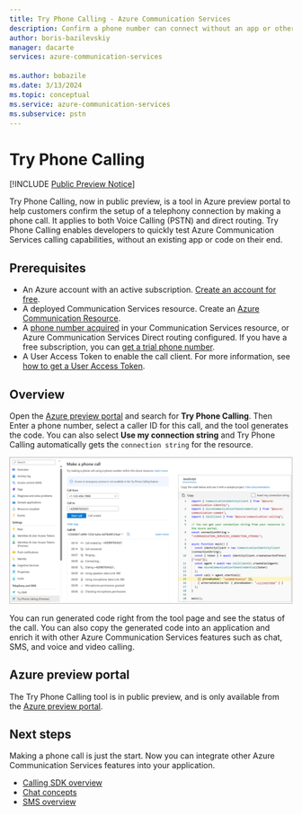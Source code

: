 ```yaml
---
title: Try Phone Calling - Azure Communication Services
description: Confirm a phone number can connect without an app or other code.
author: boris-bazilevskiy
manager: dacarte
services: azure-communication-services

ms.author: bobazile
ms.date: 3/13/2024
ms.topic: conceptual
ms.service: azure-communication-services
ms.subservice: pstn
---
```


# Try Phone Calling

[!INCLUDE [Public Preview Notice](../../includes/public-preview-include-document.md)]

Try Phone Calling, now in public preview, is a tool in Azure preview portal to help customers confirm the setup of a telephony connection by making a phone call. It applies to both Voice Calling (PSTN) and direct routing. Try Phone Calling enables developers to quickly test Azure Communication Services calling capabilities, without an existing app or code on their end.

## Prerequisites

- An Azure account with an active subscription. [Create an account for free](https://azure.microsoft.com/free/).
- A deployed Communication Services resource. Create an [Azure Communication Resource](../../quickstarts/create-communication-resource.md).
- A [phone number acquired](../../quickstarts/telephony/get-phone-number.md) in your Communication Services resource, or Azure Communication Services Direct routing configured. If you have a free subscription, you can [get a trial phone number](../../quickstarts/telephony/get-trial-phone-number.md).
- A User Access Token to enable the call client. For more information, see [how to get a User Access Token](../../quickstarts/identity/access-tokens.md).


## Overview

Open the [Azure preview portal](https://preview.portal.azure.com/#home) and search for **Try Phone Calling**. Then Enter a phone number, select a caller ID for this call, and the tool generates the code. You can also select **Use my connection string** and Try Phone Calling automatically gets the `connection string` for the resource.

![alt text](../media/try-phone-calling.png "Make a phone call")

You can run generated code right from the tool page and see the status of the call. You can also copy the generated code into an application and enrich it with other Azure Communication Services features such as chat, SMS, and voice and video calling.

## Azure preview portal

The Try Phone Calling tool is in public preview, and is only available from the [Azure preview portal](https://preview.portal.azure.com/#home).

## Next steps

Making a phone call is just the start. Now you can integrate other Azure Communication Services features into your application.

- [Calling SDK overview](../voice-video-calling/calling-sdk-features.md)
- [Chat concepts](../chat/concepts.md)
- [SMS overview](../sms/concepts.md)
